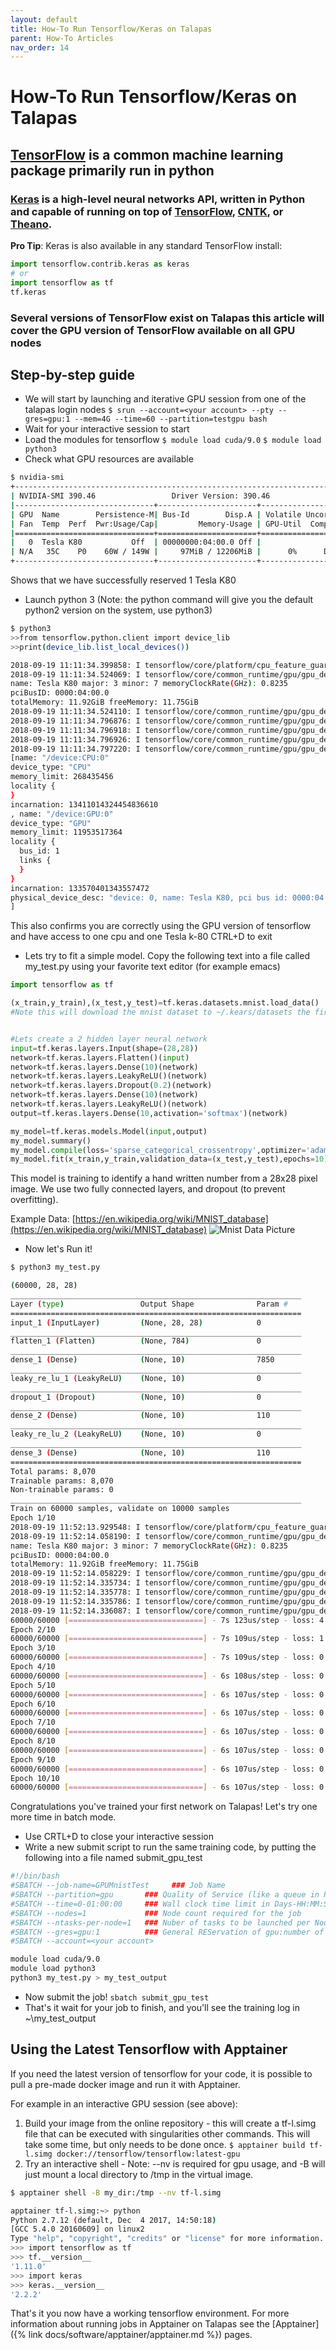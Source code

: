 ```yaml
---
layout: default
title: How-To Run Tensorflow/Keras on Talapas
parent: How-To Articles
nav_order: 14
---
```


# How-To Run Tensorflow/Keras on Talapas

## [TensorFlow](https://www.tensorflow.org/) is a common machine learning package primarily run in python

### [Keras](https://keras.io/) is a high-level neural networks API, written in Python and capable of running on top of [TensorFlow](https://github.com/tensorflow/tensorflow), [CNTK](https://github.com/Microsoft/cntk), or [Theano](https://github.com/Theano/Theano).

**Pro Tip**: Keras is also available in any standard TensorFlow install:

```python
import tensorflow.contrib.keras as keras
# or
import tensorflow as tf
tf.keras
```

### Several versions of TensorFlow exist on Talapas this article will cover the GPU version of TensorFlow available on all GPU nodes

## Step-by-step guide

* We will start by launching and iterative GPU session from one of the talapas login nodes
    `$ srun --account=<your account> --pty --gres=gpu:1 --mem=4G --time=60 --partition=testgpu bash`
* Wait for your interactive session to start
* Load the modules for tensorflow
    `$ module load cuda/9.0`
    `$ module load python3`
* Check what GPU resources are available

```bash
$ nvidia-smi
+-----------------------------------------------------------------------------+
| NVIDIA-SMI 390.46                 Driver Version: 390.46                    |
|-------------------------------+----------------------+----------------------+
| GPU  Name        Persistence-M| Bus-Id        Disp.A | Volatile Uncorr. ECC |
| Fan  Temp  Perf  Pwr:Usage/Cap|         Memory-Usage | GPU-Util  Compute M. |
|===============================+======================+======================|
|   0  Tesla K80           Off  | 00000000:04:00.0 Off |                  Off |
| N/A   35C    P0    60W / 149W |     97MiB / 12206MiB |      0%      Default |
+-------------------------------+----------------------+----------------------+
```

Shows that we have successfully reserved 1 Tesla K80

* Launch python 3 (Note: the python command will give you the default python2 version on the system, use python3)

```bash
$ python3
>>from tensorflow.python.client import device_lib
>>print(device_lib.list_local_devices())

2018-09-19 11:11:34.399858: I tensorflow/core/platform/cpu_feature_guard.cc:140] Your CPU supports instructions that this TensorFlow binary was not compiled to use: AVX2 FMA
2018-09-19 11:11:34.524069: I tensorflow/core/common_runtime/gpu/gpu_device.cc:1344] Found device 0 with properties:
name: Tesla K80 major: 3 minor: 7 memoryClockRate(GHz): 0.8235
pciBusID: 0000:04:00.0
totalMemory: 11.92GiB freeMemory: 11.75GiB
2018-09-19 11:11:34.524110: I tensorflow/core/common_runtime/gpu/gpu_device.cc:1423] Adding visible gpu devices: 0
2018-09-19 11:11:34.796876: I tensorflow/core/common_runtime/gpu/gpu_device.cc:911] Device interconnect StreamExecutor with strength 1 edge matrix:
2018-09-19 11:11:34.796918: I tensorflow/core/common_runtime/gpu/gpu_device.cc:917]      0
2018-09-19 11:11:34.796926: I tensorflow/core/common_runtime/gpu/gpu_device.cc:930] 0:   N
2018-09-19 11:11:34.797220: I tensorflow/core/common_runtime/gpu/gpu_device.cc:1041] Created TensorFlow device (/device:GPU:0 with 11399 MB memory) -> physical GPU (device: 0, name: Tesla K80, pci bus id: 0000:04:00.0, compute capability: 3.7)
[name: "/device:CPU:0"
device_type: "CPU"
memory_limit: 268435456
locality {
}
incarnation: 13411014324454836610
, name: "/device:GPU:0"
device_type: "GPU"
memory_limit: 11953517364
locality {
  bus_id: 1
  links {
  }
}
incarnation: 133570401343557472
physical_device_desc: "device: 0, name: Tesla K80, pci bus id: 0000:04:00.0, compute capability: 3.7"
]
```

This also confirms you are correctly using the GPU version of tensorflow and have access to one cpu and one Tesla k-80 CTRL+D to exit

* Lets try to fit a simple model. Copy the following text into a file called my_test.py using your favorite text editor (for example emacs)

```python
import tensorflow as tf

(x_train,y_train),(x_test,y_test)=tf.keras.datasets.mnist.load_data()
#Note this will download the mnist dataset to ~/.kears/datasets the first time you run it


#Lets create a 2 hidden layer neural network
input=tf.keras.layers.Input(shape=(28,28))
network=tf.keras.layers.Flatten()(input)
network=tf.keras.layers.Dense(10)(network)
network=tf.keras.layers.LeakyReLU()(network)
network=tf.keras.layers.Dropout(0.2)(network)
network=tf.keras.layers.Dense(10)(network)
network=tf.keras.layers.LeakyReLU()(network)
output=tf.keras.layers.Dense(10,activation='softmax')(network)

my_model=tf.keras.models.Model(input,output)
my_model.summary()
my_model.compile(loss='sparse_categorical_crossentropy',optimizer='adam',metrics=['acc'])
my_model.fit(x_train,y_train,validation_data=(x_test,y_test),epochs=10)
```

This model is training to identify a hand written number from a 28x28 pixel image. We use two fully connected layers, and dropout (to prevent overfitting).

Example Data: [https://en.wikipedia.org/wiki/MNIST_database](https://en.wikipedia.org/wiki/MNIST_database)
![Mnist Data Picture](../../../../assets/images/MnistExamples.png)

* Now let's Run it!

```bash
$ python3 my_test.py

(60000, 28, 28)
_________________________________________________________________
Layer (type)                 Output Shape              Param #
=================================================================
input_1 (InputLayer)         (None, 28, 28)            0
_________________________________________________________________
flatten_1 (Flatten)          (None, 784)               0
_________________________________________________________________
dense_1 (Dense)              (None, 10)                7850
_________________________________________________________________
leaky_re_lu_1 (LeakyReLU)    (None, 10)                0
_________________________________________________________________
dropout_1 (Dropout)          (None, 10)                0
_________________________________________________________________
dense_2 (Dense)              (None, 10)                110
_________________________________________________________________
leaky_re_lu_2 (LeakyReLU)    (None, 10)                0
_________________________________________________________________
dense_3 (Dense)              (None, 10)                110
=================================================================
Total params: 8,070
Trainable params: 8,070
Non-trainable params: 0
_________________________________________________________________
Train on 60000 samples, validate on 10000 samples
Epoch 1/10
2018-09-19 11:52:13.929548: I tensorflow/core/platform/cpu_feature_guard.cc:140] Your CPU supports instructions that this TensorFlow binary was not compiled to use: AVX2 FMA
2018-09-19 11:52:14.058190: I tensorflow/core/common_runtime/gpu/gpu_device.cc:1344] Found device 0 with properties:
name: Tesla K80 major: 3 minor: 7 memoryClockRate(GHz): 0.8235
pciBusID: 0000:04:00.0
totalMemory: 11.92GiB freeMemory: 11.75GiB
2018-09-19 11:52:14.058229: I tensorflow/core/common_runtime/gpu/gpu_device.cc:1423] Adding visible gpu devices: 0
2018-09-19 11:52:14.335734: I tensorflow/core/common_runtime/gpu/gpu_device.cc:911] Device interconnect StreamExecutor with strength 1 edge matrix:
2018-09-19 11:52:14.335778: I tensorflow/core/common_runtime/gpu/gpu_device.cc:917]      0
2018-09-19 11:52:14.335786: I tensorflow/core/common_runtime/gpu/gpu_device.cc:930] 0:   N
2018-09-19 11:52:14.336087: I tensorflow/core/common_runtime/gpu/gpu_device.cc:1041] Created TensorFlow device (/job:localhost/replica:0/task:0/device:GPU:0 with 11399 MB memory) -> physical GPU (device: 0, name: Tesla K80, pci bus id: 0000:04:00.0, compute capability: 3.7)
60000/60000 [==============================] - 7s 123us/step - loss: 4.1213 - acc: 0.6669 - val_loss: 1.4595 - val_acc: 0.8431
Epoch 2/10
60000/60000 [==============================] - 7s 109us/step - loss: 1.3066 - acc: 0.7841 - val_loss: 0.4579 - val_acc: 0.8820
Epoch 3/10
60000/60000 [==============================] - 7s 109us/step - loss: 0.6586 - acc: 0.8106 - val_loss: 0.3734 - val_acc: 0.8948
Epoch 4/10
60000/60000 [==============================] - 6s 108us/step - loss: 0.5859 - acc: 0.8254 - val_loss: 0.3708 - val_acc: 0.8942
Epoch 5/10
60000/60000 [==============================] - 6s 107us/step - loss: 0.5356 - acc: 0.8412 - val_loss: 0.3513 - val_acc: 0.9021
Epoch 6/10
60000/60000 [==============================] - 6s 107us/step - loss: 0.5148 - acc: 0.8457 - val_loss: 0.3542 - val_acc: 0.9043
Epoch 7/10
60000/60000 [==============================] - 6s 107us/step - loss: 0.5036 - acc: 0.8484 - val_loss: 0.3397 - val_acc: 0.9064
Epoch 8/10
60000/60000 [==============================] - 6s 107us/step - loss: 0.4928 - acc: 0.8533 - val_loss: 0.3207 - val_acc: 0.9140
Epoch 9/10
60000/60000 [==============================] - 6s 107us/step - loss: 0.4837 - acc: 0.8549 - val_loss: 0.3309 - val_acc: 0.9085
Epoch 10/10
60000/60000 [==============================] - 6s 107us/step - loss: 0.4819 - acc: 0.8560 - val_loss: 0.3224 - val_acc: 0.9127s
```

Congratulations you've trained your first network on Talapas! Let's try one more time in batch mode.

* Use CRTL+D to close your interactive session
* Write a new submit script to run the same training code, by putting the following into a file named submit_gpu_test

```bash
#!/bin/bash
#SBATCH --job-name=GPUMnistTest     ### Job Name
#SBATCH --partition=gpu       ### Quality of Service (like a queue in PBS)
#SBATCH --time=0-01:00:00     ### Wall clock time limit in Days-HH:MM:SS
#SBATCH --nodes=1             ### Node count required for the job
#SBATCH --ntasks-per-node=1   ### Nuber of tasks to be launched per Node
#SBATCH --gres=gpu:1          ### General REServation of gpu:number of gpus
#SBATCH --account=<your account>

module load cuda/9.0
module load python3
python3 my_test.py > my_test_output
```

* Now submit the job! `sbatch submit_gpu_test`
* That's it wait for your job to finish, and you'll see the training log in ~\my_test_output

## Using the Latest Tensorflow with Apptainer

If you need the latest version of tensorflow for your code, it is possible to pull a pre-made docker image and run it with Apptainer.

For example in an interactive GPU session (see above):

1. Build your image from the online repository - this will create a tf-l.simg file that can be executed with singularities other commands. This will take some time, but only needs to be done once.
  `$ apptainer build tf-l.simg docker://tensorflow/tensorflow:latest-gpu`
2. Try an interactive shell - Note: --nv is required for gpu usage, and -B will just mount a local directory to /tmp in the virtual image.

```bash
$ apptainer shell -B my_dir:/tmp --nv tf-l.simg

apptainer tf-l.simg:~> python
Python 2.7.12 (default, Dec  4 2017, 14:50:18)
[GCC 5.4.0 20160609] on linux2
Type "help", "copyright", "credits" or "license" for more information.
>>> import tensorflow as tf
>>> tf.__version__
'1.11.0'
>>> import keras
>>> keras.__version__
'2.2.2'
```

That's it you now have a working tensorflow environment. For more information about running jobs in Apptainer on Talapas see the [Apptainer]({% link docs/software/apptainer/apptainer.md %}) pages.
